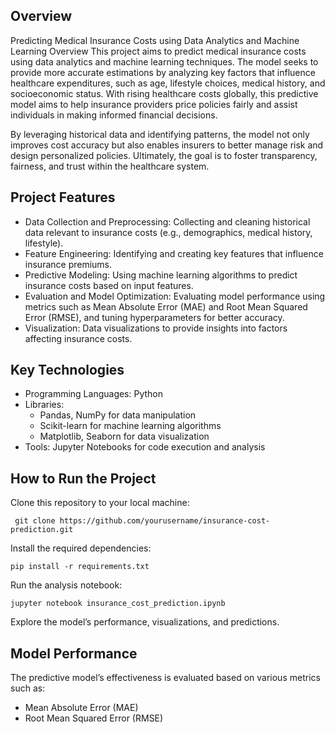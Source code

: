 ## Overview
Predicting Medical Insurance Costs using Data Analytics and Machine Learning
Overview
This project aims to predict medical insurance costs using data analytics and machine learning techniques. The model seeks to provide more accurate estimations by analyzing key factors that influence healthcare expenditures, such as age, lifestyle choices, medical history, and socioeconomic status. With rising healthcare costs globally, this predictive model aims to help insurance providers price policies fairly and assist individuals in making informed financial decisions.

By leveraging historical data and identifying patterns, the model not only improves cost accuracy but also enables insurers to better manage risk and design personalized policies. Ultimately, the goal is to foster transparency, fairness, and trust within the healthcare system.




## Project Features
- Data Collection and Preprocessing: Collecting and cleaning historical data relevant to insurance costs (e.g., demographics, medical history, lifestyle).
- Feature Engineering: Identifying and creating key features that influence insurance premiums.
- Predictive Modeling: Using machine learning algorithms to predict insurance costs based on input features.
- Evaluation and Model Optimization: Evaluating model performance using metrics such as Mean Absolute Error (MAE) and Root Mean Squared Error (RMSE), and tuning hyperparameters for better accuracy.
- Visualization: Data visualizations to provide insights into factors affecting insurance costs.


## Key Technologies
- Programming Languages: Python
- Libraries:
     - Pandas, NumPy for data manipulation
     - Scikit-learn for machine learning algorithms
     - Matplotlib, Seaborn for data visualization
- Tools: Jupyter Notebooks for code execution and analysis


## How to Run the Project
Clone this repository to your local machine:

     git clone https://github.com/yourusername/insurance-cost-prediction.git

Install the required dependencies:

    pip install -r requirements.txt
Run the analysis notebook:

    jupyter notebook insurance_cost_prediction.ipynb
Explore the model’s performance, visualizations, and predictions.

## Model Performance
The predictive model’s effectiveness is evaluated based on various metrics such as:
- Mean Absolute Error (MAE)
- Root Mean Squared Error (RMSE)

